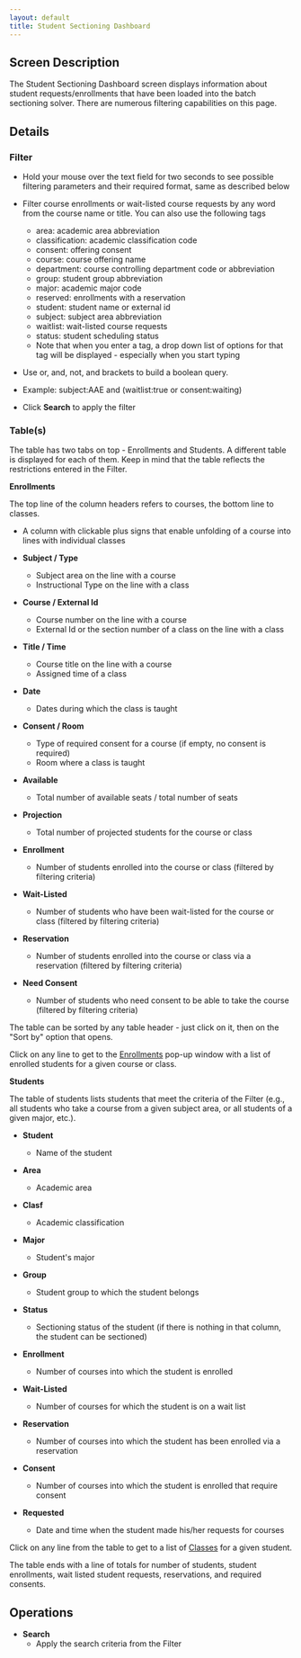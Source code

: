 ```yaml
---
layout: default
title: Student Sectioning Dashboard
---
```



## Screen Description

The Student Sectioning Dashboard screen displays information about student requests/enrollments that have been loaded into the batch sectioning solver. There are numerous filtering capabilities on this page.

## Details

### Filter

* Hold your mouse over the text field for two seconds to see possible filtering parameters and their required format, same as described below

* Filter course enrollments or wait-listed course requests by any word from the course name or title. You can also use the following tags
	* area: academic area abbreviation
	* classification: academic classification code
	* consent: offering consent
	* course: course offering name
	* department: course controlling department code or abbreviation
	* group: student group abbreviation
	* major: academic major code
	* reserved: enrollments with a reservation
	* student: student name or external id
	* subject: subject area abbreviation
	* waitlist: wait-listed course requests
	* status: student scheduling status
	* Note that when you enter a tag, a drop down list of options for that tag will be displayed - especially when you start typing

* Use or, and, not, and brackets to build a boolean query.

* Example: subject:AAE and (waitlist:true or consent:waiting)

* Click **Search** to apply the filter

### Table(s)

The table has two tabs on top - Enrollments and Students. A different table is displayed for each of them. Keep in mind that the table reflects the restrictions entered in the Filter.

**Enrollments**

The top line of the column headers refers to courses, the bottom line to classes.

* A column with clickable plus signs that enable unfolding of a course into lines with individual classes

* **Subject / Type**
	* Subject area on the line with a course
	* Instructional Type on the line with a class

* **Course / External Id**
	* Course number on the line with a course
	* External Id or the section number of a class on the line with a class

* **Title / Time**
	* Course title on the line with a course
	* Assigned time of a class

* **Date**
	* Dates during which the class is taught

* **Consent / Room**
	* Type of required consent for a course (if empty, no consent is required)
	* Room where a class is taught

* **Available**
	* Total number of available seats / total number of seats

* **Projection**
	* Total number of projected students for the course or class

* **Enrollment**
	* Number of students enrolled into the course or class (filtered by filtering criteria)

* **Wait-Listed**
	* Number of students who have been wait-listed for the course or class (filtered by filtering criteria)

* **Reservation**
	* Number of students enrolled into the course or class via a reservation (filtered by filtering criteria)

* **Need Consent**
	* Number of students who need consent to be able to take the course (filtered by filtering criteria)

The table can be sorted by any table header - just click on it, then on the "Sort by" option that opens.

Click on any line to get to the [Enrollments](enrollments-of-class-or-course) pop-up window with a list of enrolled students for a given course or class.

**Students**

The table of students lists students that meet the criteria of the Filter (e.g., all students who take a course from a given subject area, or all students of a given major, etc.).

* **Student**
	* Name of the student

* **Area**
	* Academic area

* **Clasf**
	* Academic classification

* **Major**
	* Student's major

* **Group**
	* Student group to which the student belongs

* **Status**
	* Sectioning status of the student (if there is nothing in that column, the student can be sectioned)

* **Enrollment**
	* Number of courses into which the student is enrolled

* **Wait-Listed**
	* Number of courses for which the student is on a wait list

* **Reservation**
	* Number of courses into which the student has been enrolled via a reservation

* **Consent**
	* Number of courses into which the student is enrolled that require consent

* **Requested**
	* Date and time when the student made his/her requests for courses

Click on any line from the table to get to a list of [Classes](classes-for-student) for a given student.

The table ends with a line of totals for number of students, student enrollments, wait listed student requests, reservations, and required consents.

## Operations

* **Search**
	* Apply the search criteria from the Filter
